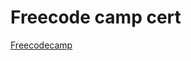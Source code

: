 # Freecode camp cert
[Freecodecamp](https://www.freecodecamp.org/certification/fcc91e7eb85-e448-4f31-9ccd-df86c7f0234e/machine-learning-with-python-v7)

